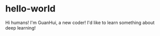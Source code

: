# hello-world
Hi humans!
I'm GuanHui, a new coder! I'd like to learn something about deep learning!
